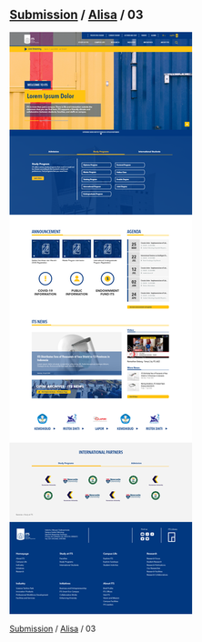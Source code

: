 ## [Submission](/README.md) / [Alisa](alisa.md) / 03

![Submission 03](/img/03.png)

[Submission](/README.md) / [Alisa](alisa.md) / 03